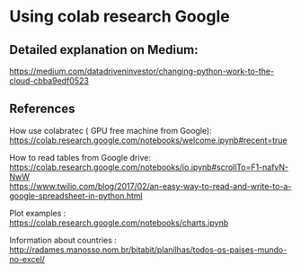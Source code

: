 # Using colab research Google



## Detailed explanation on Medium:
https://medium.com/datadriveninvestor/changing-python-work-to-the-cloud-cbba9edf0523

## References

How use colabratec ( GPU free machine from Google):
<br/>https://colab.research.google.com/notebooks/welcome.ipynb#recent=true

How to read tables from Google drive:
<br/>https://colab.research.google.com/notebooks/io.ipynb#scrollTo=F1-nafvN-NwW 
<br/>https://www.twilio.com/blog/2017/02/an-easy-way-to-read-and-write-to-a-google-spreadsheet-in-python.html 

Plot examples :
<br/>https://colab.research.google.com/notebooks/charts.ipynb 

Information about countries :
<br/>http://radames.manosso.nom.br/bitabit/planilhas/todos-os-paises-mundo-no-excel/
